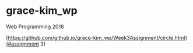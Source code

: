 # grace-kim_wp
Web Programming 2018


[https://github.com/github.io/grace-kim_wp/Week3Assignment/circle.html](#assignment 3)

